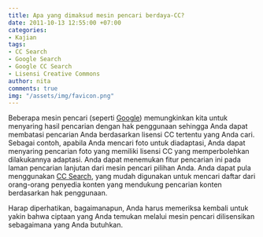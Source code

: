 ```yaml
---
title: Apa yang dimaksud mesin pencari berdaya-CC?
date: 2011-10-13 12:55:00 +07:00
categories:
- Kajian
tags:
- CC Search
- Google Search
- Google CC Search
- Lisensi Creative Commons
author: nita
comments: true
img: "/assets/img/favicon.png"
---
```


Beberapa mesin pencari (seperti [Google](http://www.google.com/advanced_search?hl=en)) memungkinkan kita untuk menyaring hasil pencarian dengan hak penggunaan sehingga Anda dapat membatasi pencarian Anda berdasarkan lisensi CC tertentu yang Anda cari. Sebagai contoh, apabila Anda mencari foto untuk diadaptasi, Anda dapat menyaring pencarian foto yang memiliki lisensi CC yang memperbolehkan dilakukannya adaptasi. Anda dapat menemukan fitur pencarian ini pada laman pencarian lanjutan dari mesin pencari pilihan Anda. Anda dapat pula menggunakan [CC Search](http://search.creativecommons.org/), yang mudah digunakan untuk mencari daftar dari orang-orang penyedia konten yang mendukung pencarian konten berdasarkan hak penggunaan.

Harap diperhatikan, bagaimanapun, Anda harus memeriksa kembali untuk yakin bahwa ciptaan yang Anda temukan melalui mesin pencari dilisensikan sebagaimana yang Anda butuhkan.
